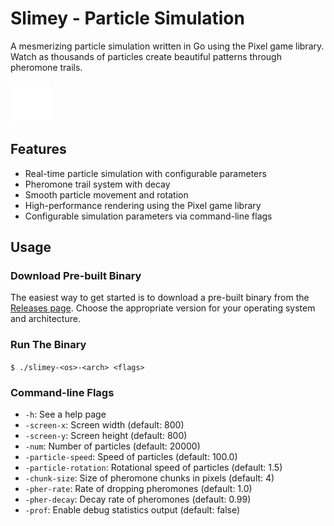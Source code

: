 # Slimey - Particle Simulation

A mesmerizing particle simulation written in Go using the Pixel game library. Watch as thousands of particles create beautiful patterns through pheromone trails.

![Particle Simulation](particle.png)

## Features

- Real-time particle simulation with configurable parameters
- Pheromone trail system with decay
- Smooth particle movement and rotation
- High-performance rendering using the Pixel game library
- Configurable simulation parameters via command-line flags

## Usage

### Download Pre-built Binary
The easiest way to get started is to download a pre-built binary from the [Releases page](https://github.com/JoshPattman/slimey/releases). Choose the appropriate version for your operating system and architecture.

### Run The Binary
`$ ./slimey-<os>-<arch> <flags>`

### Command-line Flags

- `-h`: See a help page
- `-screen-x`: Screen width (default: 800)
- `-screen-y`: Screen height (default: 800)
- `-num`: Number of particles (default: 20000)
- `-particle-speed`: Speed of particles (default: 100.0)
- `-particle-rotation`: Rotational speed of particles (default: 1.5)
- `-chunk-size`: Size of pheromone chunks in pixels (default: 4)
- `-pher-rate`: Rate of dropping pheromones (default: 1.0)
- `-pher-decay`: Decay rate of pheromones (default: 0.99)
- `-prof`: Enable debug statistics output (default: false)

